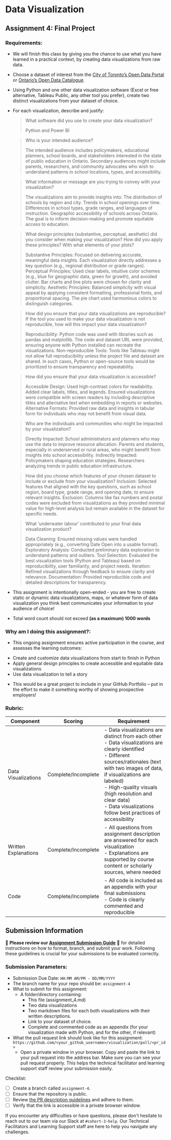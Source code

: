 # Data Visualization

## Assignment 4: Final Project

### Requirements:
- We will finish this class by giving you the chance to use what you have learned in a practical context, by creating data visualizations from raw data. 
- Choose a dataset of interest from the [City of Toronto’s Open Data Portal](https://www.toronto.ca/city-government/data-research-maps/open-data/) or [Ontario’s Open Data Catalogue](https://data.ontario.ca/). 
- Using Python and one other data visualization software (Excel or free alternative, Tableau Public, any other tool you prefer), create two distinct visualizations from your dataset of choice.  
- For each visualization, describe and justify: 
    > What software did you use to create your data visualization?
    > 
    > Python and Power BI

    > Who is your intended audience?
    >
    > The intended audience includes policymakers, educational planners, school boards, and stakeholders interested in the state of public education in Ontario. Secondary audiences might include parents, researchers, and community advocates who wish to understand patterns in school locations, types, and accessibility.
    
    > What information or message are you trying to convey with your visualization?
    > 
    > The visualizations aim to provide insights into:
    >The distribution of schools by region and city.
    >Trends in school openings over time.
    >Differences in school types, grade ranges, and languages of instruction.
    >Geographic accessibility of schools across Ontario.
    >The goal is to inform decision-making and promote equitable access to education.
    
    > What design principles (substantive, perceptual, aesthetic) did you consider when making your visualization? How did you apply these principles? With what elements of your plots?
    > 
    > Substantive Principles: Focused on delivering accurate, meaningful data insights. Each visualization directly addresses a key question (e.g., regional distribution or grade ranges).
    > Perceptual Principles: Used clear labels, intuitive color schemes (e.g., blue for geographic data, green for growth), and avoided clutter. Bar charts and line plots were chosen for clarity and simplicity.
    > Aesthetic Principles: Balanced simplicity with visual appeal by applying consistent formatting, professional fonts, and proportional spacing. The pie chart used harmonious colors to distinguish categories.
    
    > How did you ensure that your data visualizations are reproducible? If the tool you used to make your data visualization is not reproducible, how will this impact your data visualization?
    > 
    > Reproducibility: Python code was used with libraries such as pandas and matplotlib. The code and dataset URL were provided, ensuring anyone with Python installed can recreate the visualizations.
    > Non-reproducible Tools: Tools like Tableau might not allow full reproducibility unless the project file and dataset are shared. In such cases, Python or open-source tools would be prioritized to ensure transparency and repeatability.
    
    > How did you ensure that your data visualization is accessible?
    > 
    > Accessible Design:
    > Used high-contrast colors for readability.
    > Added clear labels, titles, and legends.
    > Ensured visualizations were compatible with screen readers by including descriptive titles and alternative text when embedding in reports or websites.
    > Alternative Formats: Provided raw data and insights in tabular form for individuals who may not benefit from visual data.
    
    > Who are the individuals and communities who might be impacted by your visualization?
    > 
    > Directly Impacted:
    > School administrators and planners who may use the data to improve resource allocation.
    > Parents and students, especially in underserved or rural areas, who might benefit from insights into school accessibility.
    > Indirectly Impacted:
    > Policymakers shaping education strategies.
    > Researchers analyzing trends in public education infrastructure.
    
    > How did you choose which features of your chosen dataset to include or exclude from your visualization?
    > Inclusion: Selected features that aligned with the key questions, such as school region, board type, grade range, and opening date, to ensure relevant insights.
    > Exclusion: Columns like fax numbers and postal codes were excluded from visualizations as they provided minimal value for high-level analysis but remain available in the dataset for specific needs.
    
    > What ‘underwater labour’ contributed to your final data visualization product?
    > 
    > Data Cleaning: Ensured missing values were handled appropriately (e.g., converting Date Open into a usable format).
    > Exploratory Analysis: Conducted preliminary data exploration to understand patterns and outliers.
    > Tool Selection: Evaluated the best visualization tools (Python and Tableau) based on reproducibility, user familiarity, and project needs.
    > Iteration: Refined visualizations through feedback to ensure clarity and relevance.
    > Documentation: Provided reproducible code and detailed descriptions for transparency.

- This assignment is intentionally open-ended - you are free to create static or dynamic data visualizations, maps, or whatever form of data visualization you think best communicates your information to your audience of choice! 
- Total word count should not exceed **(as a maximum) 1000 words** 
 
### Why am I doing this assignment?:  
- This ongoing assignment ensures active participation in the course, and assesses the learning outcomes: 
* Create and customize data visualizations from start to finish in Python
* Apply general design principles to create accessible and equitable data visualizations
* Use data visualization to tell a story  
- This would be a great project to include in your GitHub Portfolio – put in the effort to make it something worthy of showing prospective employers!

### Rubric:

| Component         | Scoring  | Requirement                                                                 |
|-------------------|----------|-----------------------------------------------------------------------------|
| Data Visualizations | Complete/Incomplete | - Data visualizations are distinct from each other<br>- Data visualizations are clearly identified<br>- Different sources/rationales (text with two images of data, if visualizations are labeled)<br>- High-quality visuals (high resolution and clear data)<br>- Data visualizations follow best practices of accessibility |
| Written Explanations | Complete/Incomplete | - All questions from assignment description are answered for each visualization<br>- Explanations are supported by course content or scholarly sources, where needed |
| Code              | Complete/Incomplete | - All code is included as an appendix with your final submissions<br>- Code is clearly commented and reproducible |

## Submission Information

🚨 **Please review our [Assignment Submission Guide](https://github.com/UofT-DSI/onboarding/blob/main/onboarding_documents/submissions.md)** 🚨 for detailed instructions on how to format, branch, and submit your work. Following these guidelines is crucial for your submissions to be evaluated correctly.

### Submission Parameters:
* Submission Due Date: `HH:MM AM/PM - DD/MM/YYYY`
* The branch name for your repo should be: `assignment-4`
* What to submit for this assignment:
    * A folder/directory containing:
        * This file (assignment_4.md)
        * Two data visualizations 
        * Two markdown files for each both visualizations with their written descriptions.
        * Link to your dataset of choice.
        * Complete and commented code as an appendix (for your visualization made with Python, and for the other, if relevant) 
* What the pull request link should look like for this assignment: `https://github.com/<your_github_username>/visualization/pull/<pr_id>`
    * Open a private window in your browser. Copy and paste the link to your pull request into the address bar. Make sure you can see your pull request properly. This helps the technical facilitator and learning support staff review your submission easily.

Checklist:
- [ ] Create a branch called `assignment-4`.
- [ ] Ensure that the repository is public.
- [ ] Review [the PR description guidelines](https://github.com/UofT-DSI/onboarding/blob/main/onboarding_documents/submissions.md#guidelines-for-pull-request-descriptions) and adhere to them.
- [ ] Verify that the link is accessible in a private browser window.

If you encounter any difficulties or have questions, please don't hesitate to reach out to our team via our Slack at `#cohort-3-help`. Our Technical Facilitators and Learning Support staff are here to help you navigate any challenges.
